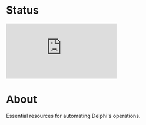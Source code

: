 # Status
[![Deploy Status](http://delphi.midas.cs.cmu.edu/~automation/public/github_deploy_repo/badge.php?repo=cmu-delphi/operations)](#)

# About
Essential resources for automating Delphi's operations.
